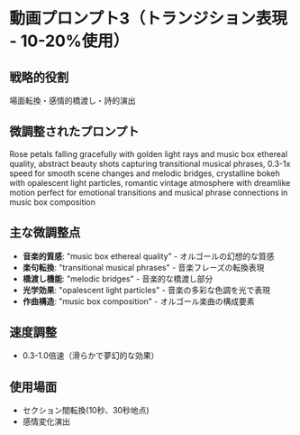 # 動画プロンプト3（トランジション表現 - 10-20%使用）

## 戦略的役割
場面転換・感情的橋渡し・詩的演出

## 微調整されたプロンプト
Rose petals falling gracefully with golden light rays and music box ethereal quality, abstract beauty shots capturing transitional musical phrases, 0.3-1x speed for smooth scene changes and melodic bridges, crystalline bokeh with opalescent light particles, romantic vintage atmosphere with dreamlike motion perfect for emotional transitions and musical phrase connections in music box composition

## 主な微調整点
- **音楽的質感**: "music box ethereal quality" - オルゴールの幻想的な質感
- **楽句転換**: "transitional musical phrases" - 音楽フレーズの転換表現
- **橋渡し機能**: "melodic bridges" - 音楽的な橋渡し部分
- **光学効果**: "opalescent light particles" - 音楽の多彩な色調を光で表現
- **作曲構造**: "music box composition" - オルゴール楽曲の構成要素

## 速度調整
- 0.3-1.0倍速（滑らかで夢幻的な効果）

## 使用場面
- セクション間転換(10秒、30秒地点)
- 感情変化演出